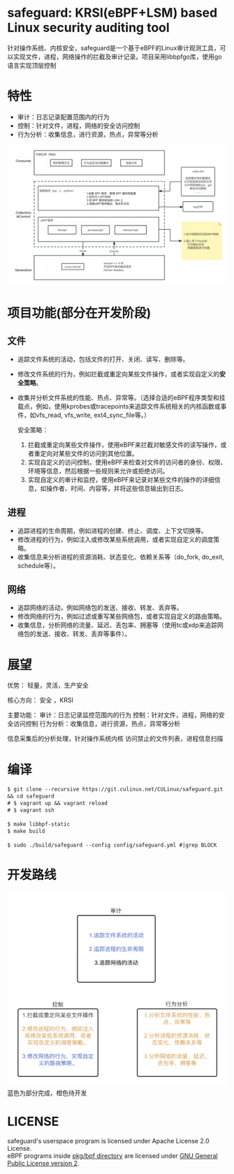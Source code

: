 # safeguard: KRSI(eBPF+LSM) based Linux security auditing tool

针对操作系统、内核安全，safeguard是一个基于eBPF的Linux审计观测工具，可以实现文件，进程，网络操作的拦截及审计记录。项目采用libbpfgo库，使用go语言实现顶层控制

# 特性

* 审计：日志记录配置范围内的行为
* 控制：针对文件，进程，网络的安全访问控制
* 行为分析：收集信息，进行资源，热点，异常等分析

![architecture.jpeg](docs/architecture.jpeg)

# 项目功能(部分在开发阶段)

## 文件

- 追踪文件系统的活动，包括文件的打开、关闭、读写、删除等。
   
    
- 修改文件系统的行为，例如拦截或重定向某些文件操作，或者实现自定义的**安全策略**。

- 收集并分析文件系统的性能、热点、异常等。（选择合适的eBPF程序类型和挂载点，例如，使用kprobes或tracepoints来追踪文件系统相关的内核函数或事件，如vfs\_read, vfs\_write, ext4\_sync\_file等。）
    
    安全策略：
    
    1.  拦截或重定向某些文件操作，使用eBPF来拦截对敏感文件的读写操作，或者重定向对某些文件的访问到其他位置。
    2.  实现自定义的访问控制，使用eBPF来检查对文件的访问者的身份、权限、环境等信息，然后根据一些规则来允许或拒绝访问。
    3.  实现自定义的审计和监控，使用eBPF来记录对某些文件的操作的详细信息，如操作者、时间、内容等，并将这些信息输出到日志。

## 进程

- 追踪进程的生命周期，例如进程的创建、终止、调度、上下文切换等。
- 修改进程的行为，例如注入或修改某些系统调用，或者实现自定义的调度策略。
- 收集信息来分析进程的资源消耗、状态变化、依赖关系等（do\_fork, do\_exit, schedule等）。

## 网络

- 追踪网络的活动，例如网络包的发送、接收、转发、丢弃等。
- 修改网络的行为，例如过滤或重写某些网络包，或者实现自定义的路由策略。
- 收集信息，分析网络的流量、延迟、丢包率、拥塞等（使用tc或xdp来追踪网络包的发送、接收、转发、丢弃等事件）。

# 展望

优势：
轻量，灵活，生产安全

核心方向：
安全 ，KRSI

主要功能：
审计：日志记录监控范围内的行为
控制：针对文件，进程，网络的安全访问控制
行为分析：收集信息，进行资源，热点，异常等分析

信息采集后的分析处理，针对操作系统内核
访问禁止的文件列表，进程信息扫描

# 编译

```shell
$ git clone --recursive https://git.culinux.net/CULinux/safeguard.git && cd safeguard
# $ vagrant up && vagrant reload
# $ vagrant ssh

$ make libbpf-static
$ make build

$ sudo ./build/safeguard --config config/safeguard.yml #|grep BLOCK
```

# 开发路线
![Alt text](docs/dev-route.jpeg)
蓝色为部分完成，橙色待开发

# LICENSE

safeguard's userspace program is licensed under Apache License 2.0 License.  
eBPF programs inside [pkg/bpf directory](pkg/bpf) are licensed under [GNU General Public License version 2](./pkg/bpf/LICENSE.md).  
